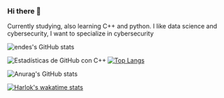 ### Hi there 👋

Currently studying, also learning C++ and python.
I like data science and cybersecurity, I want to specialize in cybersecurity

![endes's GitHub stats](https://github-readme-stats.vercel.app/api?username=CristopherAfonso&show_icons=true&theme=synthwave)

<img align="left" src="https://github-readme-stats.vercel.app/api/top-langs/?username=CristopherAfonso&layout=compact&langs_count=20&hide=html,css,shell&theme=tokyonight" alt="Estadísticas de GitHub con C++" />

[![Top Langs](https://github-readme-stats.vercel.app/api/top-langs/?username=CristopherAfonso&layout=pie)](https://github.com/anuraghazra/github-readme-stats)

![Anurag's GitHub stats](https://github-readme-stats.vercel.app/api?username=CristopherAfonso&show=reviews,discussions_started,discussions_answered,prs_merged,prs_merged_percentage)

[![Harlok's wakatime stats](https://github-readme-stats.vercel.app/api/wakatime?username=CristopherAfonso)](https://github.com/anuraghazra/github-readme-stats)

<!-- https://github-profile-trophy.vercel.app/?username=CristopherAfonso -->
<!--![Top Langs](https://github-readme-stats.vercel.app/api/top-langs/?username=CristopherAfonso&layout=compact&theme=synthwave) -->
<!--
**CristopherAfonso/CristopherAfonso** is a ✨ _special_ ✨ repository because its `README.md` (this file) appears on your GitHub profile.

Here are some ideas to get you started:

- 🔭 I’m currently working on ...
- 🌱 I’m currently learning ...
- 👯 I’m looking to collaborate on ...
- 🤔 I’m looking for help with ...
- 💬 Ask me about ...
- 📫 How to reach me: ...
- 😄 Pronouns: ...
- ⚡ Fun fact: ...
-->
